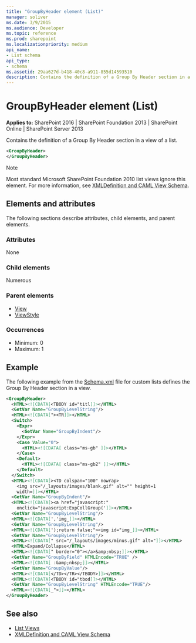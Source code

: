 ```yaml
---
title: "GroupByHeader element (List)"
manager: soliver
ms.date: 3/9/2015
ms.audience: Developer
ms.topic: reference
ms.prod: sharepoint
ms.localizationpriority: medium
api_name:
- List schema
api_type:
- schema
ms.assetid: 29aa627d-b418-40c8-a911-855d14593510
description: Contains the definition of a Group By Header section in a view of a list.
---
```


# GroupByHeader element (List)

**Applies to:** SharePoint 2016 | SharePoint Foundation 2013 | SharePoint Online | SharePoint Server 2013
  
Contains the definition of a Group By Header section in a view of a list.

```XML
<GroupByHeader>
</GroupByHeader>
```

> [!NOTE]
> Most standard Microsoft SharePoint Foundation 2010 list views ignore this element. For more information, see [XMLDefinition and CAML View Schema](https://msdn.microsoft.com/library/1845d203-4699-4b0e-a182-2d9998439922%28Office.15%29.aspx). 
  

## Elements and attributes

The following sections describe attributes, child elements, and parent elements.

### Attributes

None
   
### Child elements

Numerous 
   
### Parent elements

- [View](view-element-list.md)
- [ViewStyle](viewstyle-element-list.md)
   
### Occurrences

- Minimum: 0
- Maximum: 1  <br/> 
   
## Example

The following example from the [Schema.xml](https://msdn.microsoft.com/library/c2f01064-80d8-47ee-b602-ecf4c480ac56%28Office.15%29.aspx) file for custom lists defines the Group By Header section in a view. 
  
```XML
<GroupByHeader>
  <HTML><![CDATA[<TBODY id="titl]]></HTML>
  <GetVar Name="GroupByLevelString"/>
  <HTML><![CDATA["><TR]]></HTML>
  <Switch>
    <Expr>
      <GetVar Name="GroupByIndent"/>
    </Expr>
    <Case Value="0">
      <HTML><![CDATA[ class="ms-gb" ]]></HTML>
    </Case>
    <Default>
      <HTML><![CDATA[ class="ms-gb2" ]]></HTML>
    </Default>
  </Switch>
  <HTML><![CDATA[><TD colspan="100" nowrap>
    <img src="/_layouts/images/blank.gif" alt="" height=1 
    width=]]></HTML>
  <GetVar Name="GroupByIndent"/>
  <HTML><![CDATA[><a href="javascript:" 
    onclick="javascript:ExpCollGroup(']]></HTML>
  <GetVar Name="GroupByLevelString"/>
  <HTML><![CDATA[','img_]]></HTML>
  <GetVar Name="GroupByLevelString"/>
  <HTML><![CDATA[');return false;"><img id="img_]]></HTML>
  <GetVar Name="GroupByLevelString"/>
  <HTML><![CDATA[" src="/_layouts/images/minus.gif" alt="]]></HTML>
  <HTML>Expand/Collapse</HTML>
  <HTML><![CDATA[" border="0"></a>&amp;nbsp;]]></HTML>
  <GetVar Name="GroupByField" HTMLEncode="TRUE" />
  <HTML><![CDATA[ :&amp;nbsp;]]></HTML>
  <GetVar Name="GroupByValue"/>
  <HTML><![CDATA[</TD></TR></TBODY>]]></HTML>
  <HTML><![CDATA[<TBODY id="tbod]]></HTML>
  <GetVar Name="GroupByLevelString" HTMLEncode="TRUE"/>
  <HTML><![CDATA[_">]]></HTML>
</GroupByHeader>
```

## See also

- [List Views](https://msdn.microsoft.com/library/43e6ba7e-eddb-418a-a570-c0815016fc17%28Office.15%29.aspx)
- [XMLDefinition and CAML View Schema](https://msdn.microsoft.com/library/1845d203-4699-4b0e-a182-2d9998439922%28Office.15%29.aspx)

